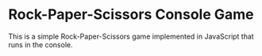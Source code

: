# Rock-Paper-Scissors Console Game

This is a simple Rock-Paper-Scissors game implemented in JavaScript that runs in the console.

